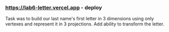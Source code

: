 ### https://lab6-letter.vercel.app - deploy

Task was to build our last name's first letter in 3 dimensions using only vertexes and represent it in 3 projections. Add ability to transform the letter.
